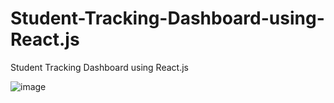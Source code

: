 # Student-Tracking-Dashboard-using-React.js
Student Tracking Dashboard using React.js

![image](https://github.com/user-attachments/assets/ffb0efb3-283c-4e80-b07f-fa3b1b0f92e4)


